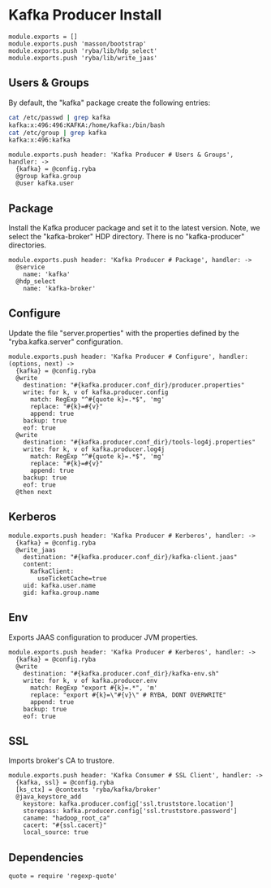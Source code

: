 
# Kafka Producer Install

    module.exports = []
    module.exports.push 'masson/bootstrap'
    module.exports.push 'ryba/lib/hdp_select'
    module.exports.push 'ryba/lib/write_jaas'

## Users & Groups

By default, the "kafka" package create the following entries:

```bash
cat /etc/passwd | grep kafka
kafka:x:496:496:KAFKA:/home/kafka:/bin/bash
cat /etc/group | grep kafka
kafka:x:496:kafka
```

    module.exports.push header: 'Kafka Producer # Users & Groups', handler: ->
      {kafka} = @config.ryba
      @group kafka.group
      @user kafka.user

## Package

Install the Kafka producer package and set it to the latest version. Note, we
select the "kafka-broker" HDP directory. There is no "kafka-producer"
directories.

    module.exports.push header: 'Kafka Producer # Package', handler: ->
      @service
        name: 'kafka'
      @hdp_select
        name: 'kafka-broker'

## Configure

Update the file "server.properties" with the properties defined by the
"ryba.kafka.server" configuration.

    module.exports.push header: 'Kafka Producer # Configure', handler: (options, next) ->
      {kafka} = @config.ryba
      @write
        destination: "#{kafka.producer.conf_dir}/producer.properties"
        write: for k, v of kafka.producer.config
          match: RegExp "^#{quote k}=.*$", 'mg'
          replace: "#{k}=#{v}"
          append: true
        backup: true
        eof: true
      @write
        destination: "#{kafka.producer.conf_dir}/tools-log4j.properties"
        write: for k, v of kafka.producer.log4j
          match: RegExp "^#{quote k}=.*$", 'mg'
          replace: "#{k}=#{v}"
          append: true
        backup: true
        eof: true
      @then next

## Kerberos

    module.exports.push header: 'Kafka Producer # Kerberos', handler: ->
      {kafka} = @config.ryba
      @write_jaas
        destination: "#{kafka.producer.conf_dir}/kafka-client.jaas"
        content:
          KafkaClient:
            useTicketCache=true
        uid: kafka.user.name
        gid: kafka.group.name

## Env

 Exports JAAS configuration to producer JVM properties.

    module.exports.push header: 'Kafka Producer # Kerberos', handler: ->
      {kafka} = @config.ryba
      @write
        destination: "#{kafka.producer.conf_dir}/kafka-env.sh"
        write: for k, v of kafka.producer.env
          match: RegExp "export #{k}=.*", 'm'
          replace: "export #{k}=\"#{v}\" # RYBA, DONT OVERWRITE"
          append: true
        backup: true
        eof: true

## SSL

  Imports broker's CA to trustore.

    module.exports.push header: 'Kafka Consumer # SSL Client', handler: ->
      {kafka, ssl} = @config.ryba
      [ks_ctx] = @contexts 'ryba/kafka/broker'
      @java_keystore_add
        keystore: kafka.producer.config['ssl.truststore.location']
        storepass: kafka.producer.config['ssl.truststore.password']
        caname: "hadoop_root_ca"
        cacert: "#{ssl.cacert}"
        local_source: true

## Dependencies

    quote = require 'regexp-quote'
